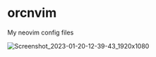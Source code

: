 # orcnvim
My neovim config files

![Screenshot_2023-01-20-12-39-43_1920x1080](https://user-images.githubusercontent.com/62596687/213638389-cbe8988f-83c8-472f-906c-ef452a47dbd0.png)
